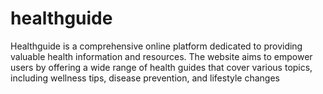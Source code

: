 # healthguide
Healthguide is a comprehensive online platform dedicated to providing valuable health information and resources. The website aims to empower users by offering a wide range of health guides that cover various topics, including wellness tips, disease prevention, and lifestyle changes
